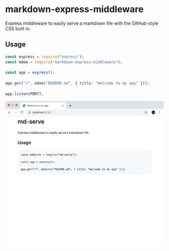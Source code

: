 # markdown-express-middleware

Express middleware to easily serve a markdown file with the GitHub-style CSS built in.

## Usage

```js
const express = require("express");
const mdem = require("markdown-express-middleware");

const app = express();

app.get("/", mdem("README.md", { title: "Welcome to my app" }));

app.listen(PORT);
```

![](./example.png)
